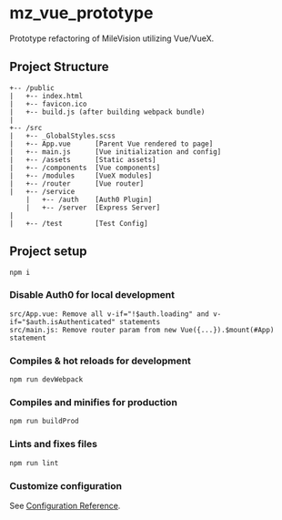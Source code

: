 # mz_vue_prototype
Prototype refactoring of MileVision utilizing Vue/VueX.

## Project Structure
```
+-- /public
|   +-- index.html
|   +-- favicon.ico
|   +-- build.js (after building webpack bundle)
|
+-- /src
|   +-- _GlobalStyles.scss
|   +-- App.vue      [Parent Vue rendered to page] 
|   +-- main.js      [Vue initialization and config]
|   +-- /assets      [Static assets]
|   +-- /components  [Vue components]
|   +-- /modules     [VueX modules]
|   +-- /router      [Vue router]
|   +-- /service
    |   +-- /auth    [Auth0 Plugin]
    |   +-- /server  [Express Server]
|  
|   +-- /test        [Test Config]
```

## Project setup
```
npm i
```

### Disable Auth0 for local development
```
src/App.vue: Remove all v-if="!$auth.loading" and v-if="$auth.isAuthenticated" statements
src/main.js: Remove router param from new Vue({...}).$mount(#App) statement
```

### Compiles & hot reloads for development
```
npm run devWebpack
```

### Compiles and minifies for production
```
npm run buildProd
```

### Lints and fixes files
```
npm run lint
```

### Customize configuration
See [Configuration Reference](https://cli.vuejs.org/config/).
